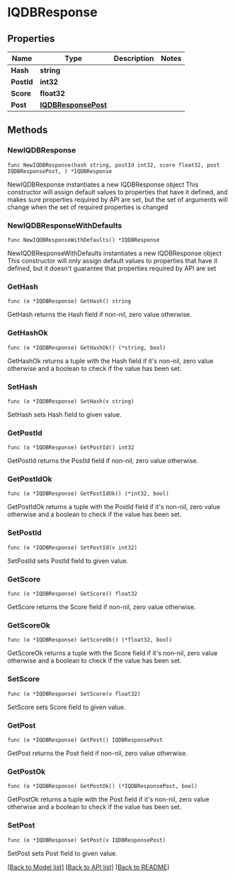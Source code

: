 # IQDBResponse

## Properties

Name | Type | Description | Notes
------------ | ------------- | ------------- | -------------
**Hash** | **string** |  | 
**PostId** | **int32** |  | 
**Score** | **float32** |  | 
**Post** | [**IQDBResponsePost**](IQDBResponsePost.md) |  | 

## Methods

### NewIQDBResponse

`func NewIQDBResponse(hash string, postId int32, score float32, post IQDBResponsePost, ) *IQDBResponse`

NewIQDBResponse instantiates a new IQDBResponse object
This constructor will assign default values to properties that have it defined,
and makes sure properties required by API are set, but the set of arguments
will change when the set of required properties is changed

### NewIQDBResponseWithDefaults

`func NewIQDBResponseWithDefaults() *IQDBResponse`

NewIQDBResponseWithDefaults instantiates a new IQDBResponse object
This constructor will only assign default values to properties that have it defined,
but it doesn't guarantee that properties required by API are set

### GetHash

`func (o *IQDBResponse) GetHash() string`

GetHash returns the Hash field if non-nil, zero value otherwise.

### GetHashOk

`func (o *IQDBResponse) GetHashOk() (*string, bool)`

GetHashOk returns a tuple with the Hash field if it's non-nil, zero value otherwise
and a boolean to check if the value has been set.

### SetHash

`func (o *IQDBResponse) SetHash(v string)`

SetHash sets Hash field to given value.


### GetPostId

`func (o *IQDBResponse) GetPostId() int32`

GetPostId returns the PostId field if non-nil, zero value otherwise.

### GetPostIdOk

`func (o *IQDBResponse) GetPostIdOk() (*int32, bool)`

GetPostIdOk returns a tuple with the PostId field if it's non-nil, zero value otherwise
and a boolean to check if the value has been set.

### SetPostId

`func (o *IQDBResponse) SetPostId(v int32)`

SetPostId sets PostId field to given value.


### GetScore

`func (o *IQDBResponse) GetScore() float32`

GetScore returns the Score field if non-nil, zero value otherwise.

### GetScoreOk

`func (o *IQDBResponse) GetScoreOk() (*float32, bool)`

GetScoreOk returns a tuple with the Score field if it's non-nil, zero value otherwise
and a boolean to check if the value has been set.

### SetScore

`func (o *IQDBResponse) SetScore(v float32)`

SetScore sets Score field to given value.


### GetPost

`func (o *IQDBResponse) GetPost() IQDBResponsePost`

GetPost returns the Post field if non-nil, zero value otherwise.

### GetPostOk

`func (o *IQDBResponse) GetPostOk() (*IQDBResponsePost, bool)`

GetPostOk returns a tuple with the Post field if it's non-nil, zero value otherwise
and a boolean to check if the value has been set.

### SetPost

`func (o *IQDBResponse) SetPost(v IQDBResponsePost)`

SetPost sets Post field to given value.



[[Back to Model list]](../README.md#documentation-for-models) [[Back to API list]](../README.md#documentation-for-api-endpoints) [[Back to README]](../README.md)



